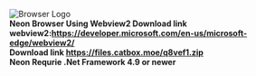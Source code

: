 ![Browser Logo](https://neongame.neoncorp.eu.org/Neon.png)<br>
**Neon Browser Using Webview2 Download link webview2:<a href="https://developer.microsoft.com/en-us/microsoft-edge/webview2/">https://developer.microsoft.com/en-us/microsoft-edge/webview2/</a>**
<br>
**Download link <a href="https://files.catbox.moe/q8vef1.zip">https://files.catbox.moe/q8vef1.zip</a>**<br>
**Neon Requrie .Net Framework 4.9 or newer**

